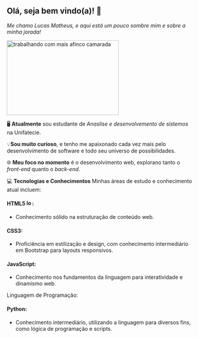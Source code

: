 ## Olá, seja bem vindo(a)! 👋

*Me chamo Lucas Matheus, e aqui está um pouco sombre mim e sobre a minha jorada!*


<img src="https://wordpress-cms-revista-prod-assets.quero.space/legacy_posts/post_images/15721/a3db5ae0d93f3eaf373589f2e21c36e5dade68e6.gif?1551215966" alt="trabalhando com mais afinco camarada" width="300" height="200">

🖥️ **Atualmente** sou estudante de *Anaslise e desenvolvemento de sistemos* na Unifatecie.

💡**Sou muito curioso**, e tenho me apaixonado cada vez mais pelo desenvolvimento de software e todo seu universo de possibilidades.

🌐 **Meu foco no momento** é o desenvolvimento web, explorano tanto o *front-end* quanto o *back-end*.

💻 **Tecnologias e Conhecimentos**
Minhas áreas de estudo e conhecimento atual incluem:



#### HTML5 <img src="https://banner2.cleanpng.com/20180802/tpl/8d69cc4026ef9ea2fbc9f5972dd52fe7.webp" alt="logo html" width="15" height="15">: 
- Conhecimento sólido na estruturação de conteúdo web.

#### CSS3:
- Proficiência em estilização e design, com conhecimento intermediário em Bootstrap para layouts responsivos.

#### JavaScript:
- Conhecimento nos fundamentos da linguagem para interatividade e dinamismo web.

Linguagem de Programação:

#### Python:
- Conhecimento intermediário, utilizando a linguagem para diversos fins, como lógica de programação e scripts.
